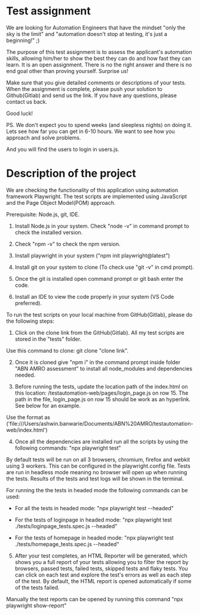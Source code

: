 # Test assignment
We are looking for Automation Engineers that have the mindset "only the sky is the limit"
and "automation doesn't stop at testing, it's just a beginning!" ;)

The purpose of this test assignment is to assess the applicant's automation skills, allowing him/her to show the best they can do and how fast they can learn.
It is an open assignment. There is no the right answer and there is no end goal other than proving yourself. Surprise us!

Make sure that you give detailed comments or descriptions of your tests.
When the assignment is complete, please push your solution to Github(Gitlab) and send us the link.
If you have any questions, please contact us back.

Good luck!

PS. We don't expect you to spend weeks (and sleepless nights) on doing it. Lets see how far you can get in 6-10 hours. We want to see how you approach and solve problems.

And you will find the users to login in users.js.

# Description of the project

We are checking the functionality of this application using automation framework Playwright. 
The test scripts are implemented using JavaScript and the Page Object Model(POM) approach.

Prerequisite: Node.js, git, IDE.

1. Install Node.js in your system. Check "node -v" in command prompt to check the installed version.

2. Check "npm -v" to check the npm version.

3. Install playwright in your system ("npm init playwright@latest")

4. Install git on your system to clone (To check use "git -v" in cmd prompt).

5. Once the git is installed open command prompt or git bash enter the code.

6. Install an IDE to view the code properly in your system (VS Code preferred).


To run the test scripts on your local machine from GitHub(Gitlab), please do the following steps:

1. Click on the clone link from the GitHub(Gitlab). All my test scripts are stored in the "tests" folder.

Use this command to clone: git clone "clone link".

2. Once it is cloned give "npm i" in the command prompt inside folder "ABN AMRO assessment" to install all node_modules and dependencies needed.

3. Before running the tests, update the location path of the index.html on this location: /testautomation-web/pages/login_page.js on row 15. The path in the file, login_page.js on row 15 should be work as an hyperlink. See below for an example.

 Use the format as ('file:///Users/ashwin.banwarie/Documents/ABN%20AMRO/testautomation-web/index.html')

4. Once all the dependencies are installed run all the scripts by using the following commands: "npx playwright test"

By default tests will be run on all 3 browsers, chromium, firefox and webkit using 3 workers. This can be configured in the playwright.config file. Tests are run in headless mode meaning no browser will open up when running the tests. Results of the tests and test logs will be shown in the terminal.

For running the the tests in headed mode the following commands can be used:

- For all the tests in headed mode: "npx playwright test --headed"

- For the tests of loginpage in headed mode: "npx playwright test ./tests/loginpage_tests.spec.js --headed"

- For the tests of homepage in headed mode: "npx playwright test ./tests/homepage_tests.spec.js --headed"

5. After your test completes, an HTML Reporter will be generated, which shows you a full report of your tests allowing you to filter the report by browsers, passed tests, failed tests, skipped tests and flaky tests. You can click on each test and explore the test's errors as well as each step of the test. By default, the HTML report is opened automatically if some of the tests failed.

Manually the test reports can be opened by running this command "npx playwright show-report"
